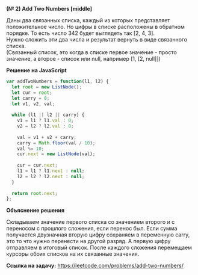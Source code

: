 **(№ 2) Add Two Numbers [middle]**

Даны два связанных списка, каждый из которых представляет положительное число. Но цифры в списке расположены в обратном порядке. То есть число 342 будет выглядеть так [2, 4, 3].  
Нужно сложить эти два числа и результат вернуть в виде связанного списка.  
(Связанный список, это когда в списке первое значение - просто значение, а второе - список или null, например [1, [2, null]])

**Решение на JavaScript**

```javascript
var addTwoNumbers = function(l1, l2) {
  let root = new ListNode();
  let cur = root;
  let carry = 0;
  let v1, v2, val;
    
  while (l1 || l2 || carry) {
    v1 = l1 ? l1.val : 0;
    v2 = l2 ? l2.val : 0;
      
    val = v1 + v2 + carry;
    carry = Math.floor(val / 10);
    val %= 10;
    cur.next = new ListNode(val);
      
    cur = cur.next;
    l1 = l1 ? l1.next : null;
    l2 = l2 ? l2.next : null;
  }
    
  return root.next;
};
```

**Объяснение решения**

Складываем значение первого списка со значением второго и с переносом с прошлого сложения, если перенос был. Если сумма получается двузначная вторую цифру сохраняем в переменную carry, это то что нужно перенести на другой разряд. А первую цифру отправляем в итоговый список. После каждого сложения перемещаем курсоры обоих списков на их связанные значения.

**Ссылка на задачу:** https://leetcode.com/problems/add-two-numbers/